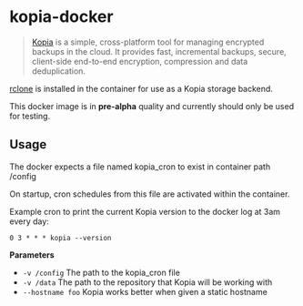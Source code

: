 # kopia-docker

> [Kopia](https://github.com/kopia/kopia) is a simple, cross-platform tool for managing encrypted backups in the cloud. It provides fast, incremental backups, secure, client-side end-to-end encryption, compression and data deduplication.

[rclone](https://github.com/rclone/rclone) is installed in the container for use as a Kopia storage backend.

This docker image is in __pre-alpha__ quality and currently should only be used for testing.

## Usage

The docker expects a file named kopia_cron to exist in container path /config

On startup, cron schedules from this file are activated within the container.

Example cron to print the current Kopia version to the docker log at 3am every day:
```
0 3 * * * kopia --version
```

**Parameters**
* `-v /config` The path to the kopia_cron file
* `-v /data` The path to the repository that Kopia will be working with
* `--hostname foo` Kopia works better when given a static hostname